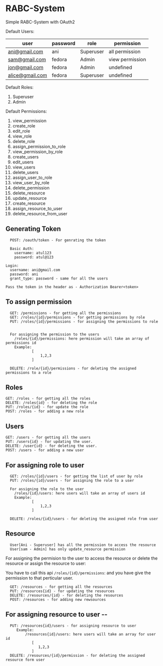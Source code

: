 # RABC-System

Simple RABC-System with OAuth2

Default Users: 


|   user              |   password    |     role        |      permission    
| -------------------| -------------- |-----------------| ---------------------
| ani@gmail.com      |       ani      |     Superuser   |    all permission   
| sam@gmail.com      |     fedora     |      Admin      |      view permission  
| jon@gmail.com      |     fedora     |      Admin      |        undefined    
| alice@gmail.com    |     fedora     |     Superuser   |        undefined    


Default Roles:
1. Superuser
2. Admin

Default Permissions:
1. view_permission
2. create_role
3. edit_role
4. view_role
5. delete_role
6. assign_permission_to_role
7. view_permission_by_role
8. create_users
9. edit_users
10. view_users
11. delete_users
12. assign_user_to_role
13. view_user_by_role
14. delete_permission
15. delete_resource
16. update_resource
17. create_resource
18. assign_resource_to_user
19. delete_resource_from_user


## Generating Token 

      POST: /oauth/token - For genrating the token

      Basic Auth:
        username: atul123
        password: atul@123
    
    Login:
      username: ani@gmail.com
      password: ani
      grant_type: password - same for all the users

    Pass the token in the header as - Authorization Bearer<token>

## To assign permission
   
      GET: /permissions - for getting all the permissions
      GET: /roles/{id}/permissions - for getting permissions by role
      PUT: /roles/{id}/permissions - for assigning the permissions to role

      
      For assigning the permission to the users
        /roles/{id}/permissions: here permission will take an array of permissions id
        Example: 
                [
                    1,2,3
                ]

      DELETE: /role/{id}/permissions - for deleting the assigned permissions to a role

## Roles 
    GET: /roles - for getting all the roles
    DELETE: /roles{id} - for deleting the role
    PUT: /roles/{id} - for update the role
    POST: /roles - for adding a new role

## Users 
    GET: /users - for getting all the users
    PUT: /users{id} - for updating the user.
    DELETE: /user{id} - for deleting the user.
    POST: /users - for adding a new user

## For assigning role to user

      GET: /roles/{id}/users - for getting the list of user by role
      PUT: /roles/{id}/users - for assigning the role to a user

      For assigning the role to the user
        /roles/{id}/users: here users will take an array of users id
        Example: 
                [
                    1,2,3
                ]

      DELETE: /roles/{id}/users - for deleting the assigned role from user

## Resource
      User[Ani - Superuser] has all the permission to access the resource
      User[sam - Admin] has only update_resource permission


  For assigning the permision to the user to access the resource or delete the resource or assign the resource to user:

  You have to call this api `/roles/{id}/permissions`: and you have give the permission to that perticular user.

      GET: /resources - for getting all the resources
      PUT: /resources{id} - for updating the resources
      DELETE: /resources/{id} - for deleting the resources
      POST: /resources - for adding new rewsources

## For assigning resource to user -- 

      PUT: /resources{id}/users - for assigning resource to user
         Example:
             /resources{id}/users: here users will take an array for user id
                [
                   1,2,3
                ]
      DELETE: /resources/{id}/permission - for deleting the assigned resource form user

